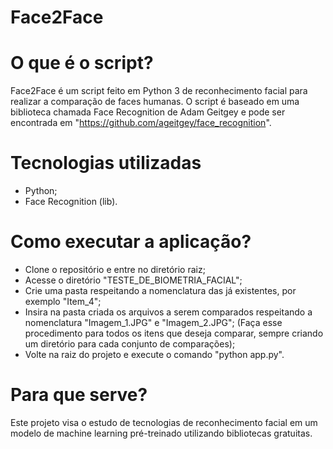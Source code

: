 # Face2Face

# O que é o script?
Face2Face é um script feito em Python 3 de reconhecimento facial para realizar a comparação de faces humanas. 
O script é baseado em uma biblioteca chamada Face Recognition de Adam Geitgey e pode ser encontrada em "https://github.com/ageitgey/face_recognition".

# Tecnologias utilizadas
* Python;
* Face Recognition (lib).

# Como executar a aplicação?
* Clone o repositório e entre no diretório raiz;
* Acesse o diretório "TESTE_DE_BIOMETRIA_FACIAL";
* Crie uma pasta respeitando a nomenclatura das já existentes, por exemplo "Item_4";
* Insira na pasta criada os arquivos a serem comparados respeitando a nomenclatura "Imagem_1.JPG" e "Imagem_2.JPG"; (Faça esse procedimento para todos os itens que deseja comparar, sempre criando um diretório para cada conjunto de comparações);
* Volte na raiz do projeto e execute o comando "python app.py".

# Para que serve?
Este projeto visa o estudo de tecnologias de reconhecimento facial em um modelo de machine learning pré-treinado utilizando bibliotecas gratuitas.